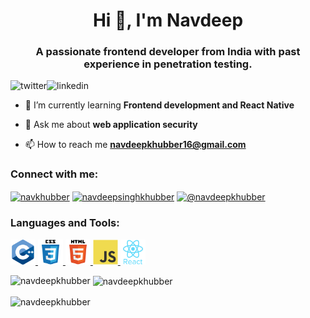 <h1 align="center">Hi 👋, I'm Navdeep</h1>
<h3 align="center">A passionate frontend developer from India with past experience in penetration testing.</h3>

<p> 
   <a href="https://twitter.com/Navkhubber">
   <img align="left" alt="twitter" src="https://img.shields.io/badge/Twitter-1DA1F2?style=for-the-badge&logo=twitter&logoColor=white" />
</a>&nbsp;&nbsp; 
<a href="https://www.linkedin.com/in/navdeepsinghkhubber/">
   <img align="left" alt="linkedin" src="https://img.shields.io/badge/LinkedIn-0077B5?style=for-the-badge&logo=linkedin&logoColor=white" />
</a>
</p>

- 🌱 I’m currently learning **Frontend development and React Native**

- 💬 Ask me about **web application security**

- 📫 How to reach me **navdeepkhubber16@gmail.com**

<h3 align="left">Connect with me:</h3>
<p align="left">
<a href="https://twitter.com/navkhubber" target="blank"><img align="center" src="https://raw.githubusercontent.com/rahuldkjain/github-profile-readme-generator/master/src/images/icons/Social/twitter.svg" alt="navkhubber" height="30" width="40" /></a>
<a href="https://linkedin.com/in/navdeepsinghkhubber" target="blank"><img align="center" src="https://raw.githubusercontent.com/rahuldkjain/github-profile-readme-generator/master/src/images/icons/Social/linked-in-alt.svg" alt="navdeepsinghkhubber" height="30" width="40" /></a>
<a href="https://medium.com/@navdeepkhubber" target="blank"><img align="center" src="https://raw.githubusercontent.com/rahuldkjain/github-profile-readme-generator/master/src/images/icons/Social/medium.svg" alt="@navdeepkhubber" height="30" width="40" /></a>
</p>

<h3 align="left">Languages and Tools:</h3>
<p align="left"> <a href="https://www.w3schools.com/cpp/" target="_blank" rel="noreferrer"> <img src="https://raw.githubusercontent.com/devicons/devicon/master/icons/cplusplus/cplusplus-original.svg" alt="cplusplus" width="40" height="40"/> </a> <a href="https://www.w3schools.com/css/" target="_blank" rel="noreferrer"> <img src="https://raw.githubusercontent.com/devicons/devicon/master/icons/css3/css3-original-wordmark.svg" alt="css3" width="40" height="40"/> </a> <a href="https://www.w3.org/html/" target="_blank" rel="noreferrer"> <img src="https://raw.githubusercontent.com/devicons/devicon/master/icons/html5/html5-original-wordmark.svg" alt="html5" width="40" height="40"/> </a> <a href="https://developer.mozilla.org/en-US/docs/Web/JavaScript" target="_blank" rel="noreferrer"> <img src="https://raw.githubusercontent.com/devicons/devicon/master/icons/javascript/javascript-original.svg" alt="javascript" width="40" height="40"/> </a> <a href="https://reactjs.org/" target="_blank" rel="noreferrer"> <img src="https://raw.githubusercontent.com/devicons/devicon/master/icons/react/react-original-wordmark.svg" alt="react" width="40" height="40"/> </a> </p>

<p><img align="left" src="https://github-readme-stats.vercel.app/api/top-langs?username=navdeepkhubber&show_icons=true&locale=en&layout=compact" alt="navdeepkhubber" /></p>

<p>&nbsp;<img align="center" src="https://github-readme-stats.vercel.app/api?username=navdeepkhubber&show_icons=true&locale=en" alt="navdeepkhubber" /></p>

<p><img align="center" src="https://github-readme-streak-stats.herokuapp.com/?user=navdeepkhubber&" alt="navdeepkhubber" /></p>



<!--
**Navdeepkhubber/Navdeepkhubber** is a ✨ _special_ ✨ repository because its `README.md` (this file) appears on your GitHub profile.

Here are some ideas to get you started:

- 🔭 I’m currently working on ...
- 🌱 I’m currently learning ...
- 👯 I’m looking to collaborate on ...
- 🤔 I’m looking for help with ...
- 💬 Ask me about ...
- 📫 How to reach me: ...
- 😄 Pronouns: ...
- ⚡ Fun fact: ...
-->
